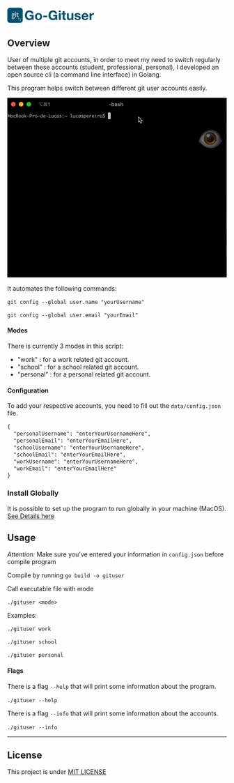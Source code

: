 <img src="inline-logo.png" alt="logo" width="200" />

## Overview

User of multiple git accounts, in order to meet my need to switch regularly between these accounts (student, professional, personal), I developed an open source cli (a command line interface) in Golang.

This program helps switch between different git user accounts easily.

![](demo.gif)

It automates the following commands:

```
git config --global user.name "yourUsername"
```

```
git config --global user.email "yourEmail"
```

#### Modes

There is currently 3 modes in this script:

- "work" : for a work related git account.
- "school" : for a school related git account.
- "personal" : for a personal related git account.

#### Configuration

To add your respective accounts, you need to fill out the `data/config.json` file.

```
{
  "personalUsername": "enterYourUsernameHere",
  "personalEmail": "enterYourEmailHere",
  "schoolUsername": "enterYourUsernameHere",
  "schoolEmail": "enterYourEmailHere",
  "workUsername": "enterYourUsernameHere",
  "workEmail": "enterYourEmailHere"
}

```

### Install Globally

It is possible to set up the program to run globally in your machine (MacOS).<br>
[See Details here](MACOS_PATH.md)

## Usage

<i>Attention: </i> Make sure you've entered your information in `config.json` before compile program

Compile by running `go build -o gituser`

Call executable file with mode

```
./gituser <mode>
```

Examples:

```
./gituser work
```

```
./gituser school
```

```
./gituser personal
```

#### Flags

There is a flag `--help` that will print some information about the program.

`./gituser --help`

There is a flag `--info` that will print some information about the accounts.

`./gituser --info`

<hr>

## License

This project is under [MIT LICENSE](LICENSE)
